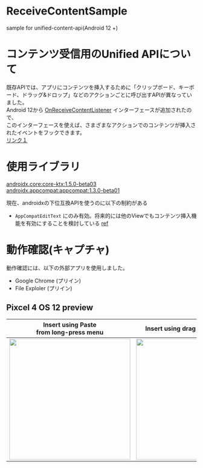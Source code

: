 # ReceiveContentSample
sample for unified-content-api(Android 12 +)

# コンテンツ受信用のUnified APIについて

既存APIでは、アプリにコンテンツを挿入するために「クリップボード、キーボード、ドラッグ&ドロップ」などのアクションごとに呼び出すAPIが異なっていました。<br>
Android 12から [OnReceiveContentListener](https://developer.android.com/reference/android/view/OnReceiveContentListener) インターフェースが追加されたので、<br>
このインターフェースを使えば、さまざまなアクションでのコンテンツが挿入されたイベントをフックできます。<br>
[リンク１](https://developer.android.com/about/versions/12/features/unified-content-api#overview)

# 使用ライブラリ
[androidx.core:core-ktx:1.5.0-beta03](https://developer.android.com/jetpack/androidx/releases/core#1.5.0-beta03)<br>
[androidx.appcompat:appcompat:1.3.0-beta01](https://developer.android.com/jetpack/androidx/releases/appcompat#1.3.0-beta01)<br>

現在、androidxの下位互換APIを使うのに以下の制約がある
- `AppCompatEditText` にのみ有効。将来的には他のViewでもコンテンツ挿入機能を有効にすることを検討している
[ref](https://youtu.be/D2cU_itNDAI?t=1602)

# 動作確認(キャプチャ)

動作確認には、以下の外部アプリを使用しました。
- Google Chrome (プリイン)
- File Exploler (プリイン)

## Pixcel 4 OS 12 preview

| Insert using Paste<br> from long-press menu | Insert using drag and drop (image) | Insert using drag and drop (video) | insert a keyboard image |
----|---- |----|----
| <img src="https://user-images.githubusercontent.com/16476224/118488454-b663db00-b756-11eb-8774-5b4383a3872e.gif" width=320 /> | <img src="https://user-images.githubusercontent.com/16476224/118488449-b532ae00-b756-11eb-863b-fec4e3956f4a.gif" width=320 /> | <img src="https://user-images.githubusercontent.com/16476224/118488425-aea43680-b756-11eb-84cf-73fed8f544a4.gif" width=320 />  | <img src="https://user-images.githubusercontent.com/16476224/118485561-91219d80-b753-11eb-852e-9ede2e512827.gif" width=320 /> |

